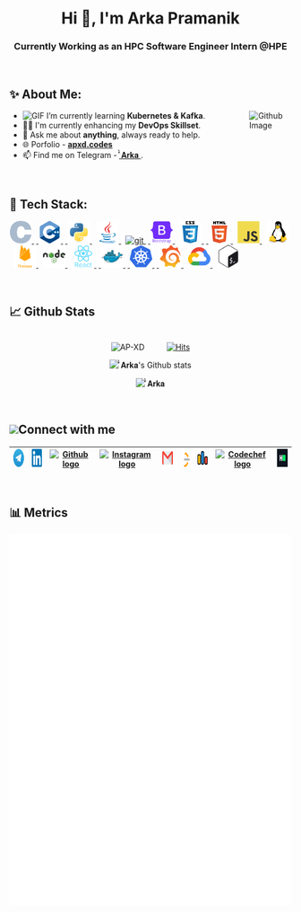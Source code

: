 <h1 align="center">Hi 👋, I'm Arka Pramanik</h1>
<h3 align="center">Currently Working as an HPC Software Engineer Intern @HPE </h3>

<br/>

## ✨ About Me:

<img width="15%" align="right" alt="Github Image" src="https://media.giphy.com/media/iIGT8Y1rOYhBpdHh1C/giphy.gif" />

-  <img width="2.5%" alt="GIF" src="https://github.com/TheDudeThatCode/TheDudeThatCode/blob/master/Assets/Developer.gif"  />  I’m currently learning **Kubernetes & Kafka**.
- 👨‍💻 I'm currently enhancing my **DevOps Skillset**.
- 💬 Ask me about **anything**, always ready to help.
- 🌐 Porfolio - **[apxd.codes](https://apxd.in/)**
- 📫 Find me on Telegram - [̽̀ 𝐀𝐫𝐤𝐚 ](https://tx.me/AP_XD).
<!-- - 🔭 I am looking for help with ****. <br> -->
<br/>

## 🚀 Tech Stack:

<p align="left">  <a href="https://www.cprogramming.com/" target="_blank"> <img src="https://raw.githubusercontent.com/devicons/devicon/master/icons/c/c-original.svg" alt="c" width="40" height="40"/> </a> &nbsp<a href="https://www.w3schools.com/cpp/" target="_blank"> <img src="https://raw.githubusercontent.com/devicons/devicon/master/icons/cplusplus/cplusplus-original.svg" alt="cplusplus" width="40" height="40"/> </a>&nbsp<a href="https://www.python.org" target="_blank"> <img src="https://raw.githubusercontent.com/devicons/devicon/master/icons/python/python-original.svg" alt="python" width="40" height="40"/> </a> &nbsp <a href="https://www.java.com" target="_blank"> <img src="https://raw.githubusercontent.com/devicons/devicon/master/icons/java/java-original.svg" alt="java" width="40" height="40"/> </a>&nbsp <a href="https://git-scm.com/" target="_blank"> <img src="https://www.vectorlogo.zone/logos/git-scm/git-scm-icon.svg" alt="git" width="40" height="40"/> </a>&nbsp<a href="https://getbootstrap.com" target="_blank"> <img src="https://raw.githubusercontent.com/devicons/devicon/master/icons/bootstrap/bootstrap-plain-wordmark.svg" alt="bootstrap" width="40" height="40"/> </a>&nbsp <a href="https://www.w3schools.com/css/" target="_blank"> <img src="https://raw.githubusercontent.com/devicons/devicon/master/icons/css3/css3-original-wordmark.svg" alt="css3" width="40" height="40"/> </a> &nbsp<a href="https://www.w3.org/html/" target="_blank"> <img src="https://raw.githubusercontent.com/devicons/devicon/master/icons/html5/html5-original-wordmark.svg" alt="html5" width="40" height="40"/> </a>&nbsp <a href="https://developer.mozilla.org/en-US/docs/Web/JavaScript" target="_blank"> <img src="https://raw.githubusercontent.com/devicons/devicon/master/icons/javascript/javascript-original.svg" alt="javascript" width="40" height="40"/> </a>&nbsp <a href="https://www.linux.org/" target="_blank"> <img src="https://raw.githubusercontent.com/devicons/devicon/master/icons/linux/linux-original.svg" alt="linux" width="40" height="40"/> </a>&nbsp <a href="https://firebase.google.com/" target="_blank"> <img src="https://raw.githubusercontent.com/devicons/devicon/master/icons/firebase/firebase-plain-wordmark.svg" alt="firebase" width="40" height="40"/> </a>&nbsp <a href="https://nodejs.org" target="_blank"> <img src="https://raw.githubusercontent.com/devicons/devicon/master/icons/nodejs/nodejs-original-wordmark.svg" alt="nodejs" width="40" height="40"/> </a>&nbsp <a href="https://reactjs.org/" target="_blank"> <img src="https://raw.githubusercontent.com/devicons/devicon/master/icons/react/react-original-wordmark.svg" alt="react" width="40" height="40"/> </a> &nbsp<a href="https://www.docker.com/" target="_blank"> <img src="https://raw.githubusercontent.com/devicons/devicon/master/icons/docker/docker-original.svg" alt="docker" width="40" height="40"/> </a> &nbsp<a href="https://kubernetes.io/" target="_blank"> <img src="https://raw.githubusercontent.com/devicons/devicon/master/icons/kubernetes/kubernetes-plain.svg" alt="kubernetes" width="40" height="40"/> </a> &nbsp<a href="https://grafana.com/" target="_blank"> <img src="https://raw.githubusercontent.com/devicons/devicon/master/icons/grafana/grafana-original.svg" alt="grafana" width="40" height="40"/> </a>&nbsp <a href="https://cloud.google.com/" target="_blank"> <img src="https://github.com/AP-XD/AP-XD/blob/main/Assets/gcp.svg" alt="gcp" width="40" height="40"/> </a>&nbsp <a href="https://www.gnu.org/software/bash/" target="_blank"> <img src="https://github.com/AP-XD/AP-XD/blob/main/Assets/bash.svg" alt="bash" width="40" height="40"/> </a></p>
</br>

## 📈 Github Stats

<p>
<div align="center" width="50">
  
<br><img src="https://komarev.com/ghpvc/?username=AP-XD&style=flat-square" alt="AP-XD" />&nbsp;&nbsp;&nbsp;&nbsp;&nbsp;&nbsp;&nbsp;&nbsp;&nbsp;
[![Hits](https://hits.seeyoufarm.com/api/count/incr/badge.svg?url=https%3A%2F%2Fgithub.com%2FAP-XD&count_bg=%2379C83D&title_bg=%23555555&icon=mediafire.svg&icon_color=%23E7E7E7&title=HITS&edge_flat=false)](https://hits.seeyoufarm.com)

<!--[![Telegram Badge](https://img.shields.io/badge/Telegram-30302f?style=flat&logo=telegram)](https://t.me/AP_XD)-->
</div>
<div align="center">

![̽̀ 𝐀𝐫𝐤𝐚's Github stats](https://github-readme-stats.vercel.app/api?username=AP-XD&show_icons=true&count_private=true&theme=dark)
<!--![̽](https://github-readme-stats.vercel.app/api/top-langs?username=AP-XD&show_icons=true&locale=en&layout=compact&theme=dark)-->
</div>
<div align="center">

![̽̀ 𝐀𝐫𝐤𝐚](https://github-readme-streak-stats.herokuapp.com/?user=AP-XD&theme=dark)</div>
</br>

## <img src="https://github.com/TheDudeThatCode/TheDudeThatCode/blob/master/Assets/Handshake.gif" height="32px">Connect with me

[<img src="https://github.com/AP-XD/AP-XD/blob/main/Assets/Telegram_logo.svg" alt="Telegram logo" height="32" target="_blank">](https://t.me/AP_XD) | [<img src="https://github.com/AP-XD/AP-XD/blob/main/Assets/Linkedin.svg" alt="LinkedIn logo" height="32" target="_blank">](https://www.linkedin.com/in/arka--pramanik/) | [<img src="https://github.githubassets.com/images/modules/logos_page/GitHub-Mark.png" alt="Github logo" width="34" target="_blank">](https://github.com/AP-XD) | [<img src="https://upload.wikimedia.org/wikipedia/commons/thumb/e/e7/Instagram_logo_2016.svg/768px-Instagram_logo_2016.svg.png" alt="Instagram logo" height="32" target="_blank">](https://www.instagram.com/p__arka/) | [<img src="https://github.com/AP-XD/AP-XD/blob/main/Assets/Gmail.svg" alt="Gmail logo" height="32" target="_blank">](mailto:arkamtg.pramanik@gmail.com) | [<img src="https://github.com/AP-XD/AP-XD/blob/main/Assets/leet-code.svg" alt="Leetcode logo" height="32" target="_blank">](https://www.leetcode.com/Arka_2910) | [<img src="https://github.com/AP-XD/AP-XD/blob/main/Assets/codeforces.svg" alt="Codeforces logo" height="32" target="_blank">](https://codeforces.com/profile/AP_XD) | [<img src="https://gitgud.io/uploads/-/system/group/avatar/12294/cc.png" alt="Codechef logo" height="32" target="_blank">](https://www.codechef.com/users/ap_2910) | [<img src="https://github.com/AP-XD/AP-XD/blob/main/Assets/HackerRank.svg" alt="Hackerrank logo" height="32" target="_blank">](https://www.hackerrank.com/Arka_2910)
|:---:|:---:|:---:|:---:|:---:|:---:|:---:|:---:|:---:|

<br/>

## 📊 Metrics
<div align="center">

![Metrics](https://github.com/AP-XD/AP-XD/blob/main/github-metrics.svg)</div>

<br>
